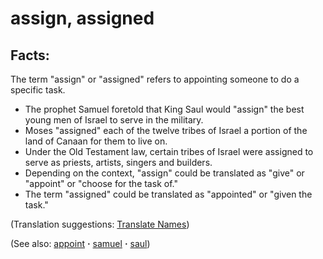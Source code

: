 # assign, assigned #

## Facts: ##

The term "assign" or "assigned" refers to appointing someone to do a specific task.

* The prophet Samuel foretold that King Saul would "assign" the best young men of Israel to serve in the military.
* Moses "assigned" each of the twelve tribes of Israel a portion of the land of Canaan for them to live on.
* Under the Old Testament law, certain tribes of Israel were assigned to serve as priests, artists, singers and builders.
* Depending on the context, "assign" could be translated as "give" or "appoint" or "choose for the task of."
* The term "assigned" could be translated as "appointed" or "given the task." 

(Translation suggestions: [Translate Names](https://git.door43.org/Door43/en-ta-translate-vol1/src/master/content/translate_names.md))

(See also: [appoint](../kt/appoint.md) **·** [samuel](../other/samuel.md) **·** [saul](../other/saul.md))

